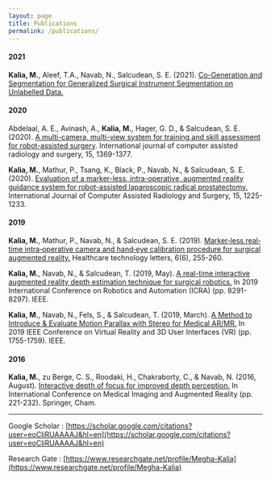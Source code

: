 ```yaml
---
layout: page
title: Publications
permalink: /publications/
---
```


#### 2021

**Kalia, M.**, Aleef, T.A., Navab, N., Salcudean, S. E. (2021). [Co-Generation and Segmentation for Generalized Surgical Instrument Segmentation on Unlabelled Data.](https://arxiv.org/abs/2103.09276)

#### 2020

Abdelaal, A. E., Avinash, A., **Kalia, M.**, Hager, G. D., & Salcudean, S. E. (2020). [A multi-camera, multi-view system for training and skill assessment for robot-assisted surgery](https://link.springer.com/article/10.1007/s11548-020-02176-1). International journal of computer assisted radiology and surgery, 15, 1369-1377.

**Kalia, M.**, Mathur, P., Tsang, K., Black, P., Navab, N., & Salcudean, S. E. (2020). [Evaluation of a marker-less, intra-operative, augmented reality guidance system for robot-assisted laparoscopic radical prostatectomy.](https://link.springer.com/article/10.1007/s11548-020-02181-4)  International Journal of Computer Assisted Radiology and Surgery, 15, 1225-1233.

#### 2019

**Kalia, M.**, Mathur, P., Navab, N., & Salcudean, S. E. (2019). [Marker‐less real‐time intra‐operative camera and hand‐eye calibration procedure for surgical augmented reality.](https://ietresearch.onlinelibrary.wiley.com/doi/full/10.1049/htl.2019.0094)  Healthcare technology letters, 6(6), 255-260.

**Kalia, M.**, Navab, N., & Salcudean, T. (2019, May). [A real-time interactive augmented reality depth estimation technique for surgical robotics.](https://ieeexplore.ieee.org/document/8793610) In 2019 International Conference on Robotics and Automation (ICRA) (pp. 8291-8297). IEEE.

**Kalia, M.**, Navab, N., Fels, S., & Salcudean, T. (2019, March). [A Method to Introduce & Evaluate Motion Parallax with Stereo for Medical AR/MR.](https://ieeexplore.ieee.org/document/8798140) In 2019 IEEE Conference on Virtual Reality and 3D User Interfaces (VR) (pp. 1755-1759). IEEE.

#### 2016

**Kalia, M.**, zu Berge, C. S., Roodaki, H., Chakraborty, C., & Navab, N. (2016, August). [Interactive depth of focus for improved depth perception.](https://link.springer.com/chapter/10.1007/978-3-319-43775-0_20) In International Conference on Medical Imaging and Augmented Reality (pp. 221-232). Springer, Cham.

---

Google Scholar : [https://scholar.google.com/citations?user=eoCliRUAAAAJ&hl=en](https://scholar.google.com/citations?user=eoCliRUAAAAJ&hl=en)

Research Gate : [https://www.researchgate.net/profile/Megha-Kalia](https://www.researchgate.net/profile/Megha-Kalia)


